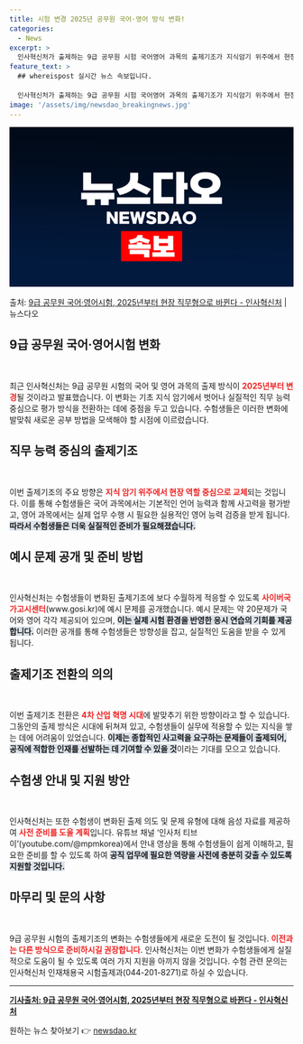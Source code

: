 ```yaml
---
title: 시험 변경 2025년 공무원 국어·영어 방식 변화!
categories:
  - News
excerpt: >
  인사혁신처가 출제하는 9급 공무원 시험 국어영어 과목의 출제기조가 지식암기 위주에서 현장 직무 중심으로 20…
feature_text: >
  ## whereispost 실시간 뉴스 속보입니다.

  인사혁신처가 출제하는 9급 공무원 시험 국어영어 과목의 출제기조가 지식암기 위주에서 현장 직무 중심으로 20…
image: '/assets/img/newsdao_breakingnews.jpg'
---
```


![뉴스다오 속보](/assets/img/newsdao_breakingnews.jpg)

<p>출처: <a href="https://newsdao.kr/2583" rel="dofollow">9급 공무원 국어·영어시험, 2025년부터 현장 직무형으로 바뀐다 - 인사혁신처</a> | 뉴스다오</p>

<h2 data-ke-size="size26">9급 공무원 국어·영어시험 변화</h2>

<p data-ke-size="size16">&nbsp;</p>

<p data-ke-size="size16">최근 인사혁신처는 9급 공무원 시험의 국어 및 영어 과목의 출제 방식이 <b><span style="color: #ee2323;">2025년부터 변경</span></b>될 것이라고 발표했습니다. 이 변화는 기초 지식 암기에서 벗어나 실질적인 직무 능력 중심으로 평가 방식을 전환하는 데에 중점을 두고 있습니다. 수험생들은 이러한 변화에 발맞춰 새로운 공부 방법을 모색해야 할 시점에 이르렀습니다.</p>

<h2 data-ke-size="size26">직무 능력 중심의 출제기조</h2>

<p data-ke-size="size16">&nbsp;</p>

<p data-ke-size="size16">이번 출제기조의 주요 방향은 <b><span style="color: #ee2323;">지식 암기 위주에서 현장 역할 중심으로 교체</span></b>되는 것입니다. 이를 통해 수험생들은 국어 과목에서는 기본적인 언어 능력과 함께 사고력을 평가받고, 영어 과목에서는 실제 업무 수행 시 필요한 실용적인 영어 능력 검증을 받게 됩니다. <b><span style="background-color: #21538527;">따라서 수험생들은 더욱 실질적인 준비가 필요해졌습니다.</span></b></p>

<h2 data-ke-size="size26">예시 문제 공개 및 준비 방법</h2>

<p data-ke-size="size16">&nbsp;</p>

<p data-ke-size="size16">인사혁신처는 수험생들이 변화된 출제기조에 보다 수월하게 적응할 수 있도록 <b><span style="color: #ee2323;">사이버국가고시센터</span></b>(www.gosi.kr)에 예시 문제를 공개했습니다. 예시 문제는 약 20문제가 국어와 영어 각각 제공되어 있으며, <b><span style="background-color: #21538527;">이는 실제 시험 환경을 반영한 응시 연습의 기회를 제공합니다.</span></b> 이러한 공개를 통해 수험생들은 방향성을 잡고, 실질적인 도움을 받을 수 있게 됩니다.</p>

<h2 data-ke-size="size26">출제기조 전환의 의의</h2>

<p data-ke-size="size16">&nbsp;</p>

<p data-ke-size="size16">이번 출제기조 전환은 <b><span style="color: #ee2323;">4차 산업 혁명 시대</span></b>에 발맞추기 위한 방향이라고 할 수 있습니다. 그동안의 출제 방식은 시대에 뒤쳐져 있고, 수험생들이 실무에 적용할 수 있는 지식을 쌓는 데에 어려움이 있었습니다. <b><span style="background-color: #21538527;">이제는 종합적인 사고력을 요구하는 문제들이 출제되어, 공직에 적합한 인재를 선발하는 데 기여할 수 있을 것</span></b>이라는 기대를 모으고 있습니다.</p>

<h2 data-ke-size="size26">수험생 안내 및 지원 방안</h2>

<p data-ke-size="size16">&nbsp;</p>

<p data-ke-size="size16">인사혁신처는 또한 수험생이 변화된 출제 의도 및 문제 유형에 대해 음성 자료를 제공하여 <b><span style="color: #ee2323;">사전 준비를 도울 계획</span></b>입니다. 유튜브 채널 ‘인사처 티브이’(youtube.com/@mpmkorea)에서 안내 영상을 통해 수험생들이 쉽게 이해하고, 필요한 준비를 할 수 있도록 하여 <b><span style="background-color: #21538527;">공직 업무에 필요한 역량을 사전에 충분히 갖출 수 있도록 지원할 것입니다.</span></b></p>

<h2 data-ke-size="size26">마무리 및 문의 사항</h2>

<p data-ke-size="size16">&nbsp;</p>

<p data-ke-size="size16">9급 공무원 시험의 출제기조의 변화는 수험생들에게 새로운 도전이 될 것입니다. <b><span style="color: #ee2323;">이전과는 다른 방식으로 준비하시길 권장합니다</span></b>. 인사혁신처는 이번 변화가 수험생들에게 실질적으로 도움이 될 수 있도록 여러 가지 지원을 아끼지 않을 것입니다. 수험 관련 문의는 인사혁신처 인재채용국 시험출제과(044-201-8271)로 하실 수 있습니다.</p>

<hr>

<p data-ke-size="size16"><b><a href="https://newsdao.kr/2583">기사출처: 9급 공무원 국어·영어시험, 2025년부터 현장 직무형으로 바뀐다 - 인사혁신처</a></b></p> 

원하는 뉴스 찾아보기 👉 <a href="https://newsdao.kr" rel="dofollow">newsdao.kr</a>


